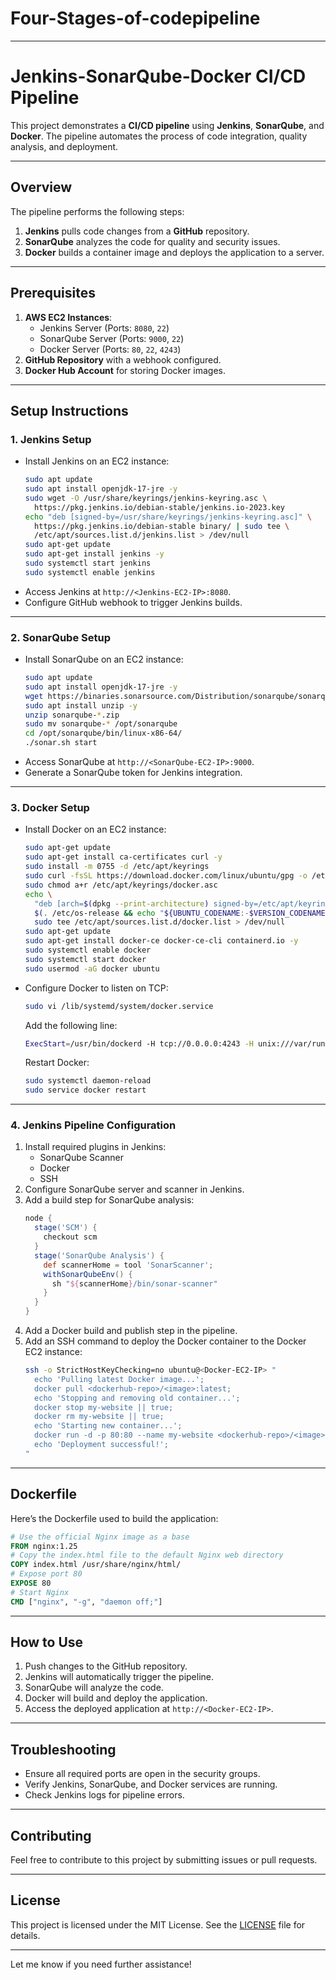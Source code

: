 # Four-Stages-of-codepipeline


---

# Jenkins-SonarQube-Docker CI/CD Pipeline

This project demonstrates a **CI/CD pipeline** using **Jenkins**, **SonarQube**, and **Docker**. The pipeline automates the process of code integration, quality analysis, and deployment.

---

## **Overview**
The pipeline performs the following steps:
1. **Jenkins** pulls code changes from a **GitHub** repository.
2. **SonarQube** analyzes the code for quality and security issues.
3. **Docker** builds a container image and deploys the application to a server.

---

## **Prerequisites**
1. **AWS EC2 Instances**:
   - Jenkins Server (Ports: `8080`, `22`)
   - SonarQube Server (Ports: `9000`, `22`)
   - Docker Server (Ports: `80`, `22`, `4243`)
2. **GitHub Repository** with a webhook configured.
3. **Docker Hub Account** for storing Docker images.

---

## **Setup Instructions**

### **1. Jenkins Setup**
- Install Jenkins on an EC2 instance:
  ```bash
  sudo apt update
  sudo apt install openjdk-17-jre -y
  sudo wget -O /usr/share/keyrings/jenkins-keyring.asc \
    https://pkg.jenkins.io/debian-stable/jenkins.io-2023.key
  echo "deb [signed-by=/usr/share/keyrings/jenkins-keyring.asc]" \
    https://pkg.jenkins.io/debian-stable binary/ | sudo tee \
    /etc/apt/sources.list.d/jenkins.list > /dev/null
  sudo apt-get update
  sudo apt-get install jenkins -y
  sudo systemctl start jenkins
  sudo systemctl enable jenkins
  ```
- Access Jenkins at `http://<Jenkins-EC2-IP>:8080`.
- Configure GitHub webhook to trigger Jenkins builds.

---

### **2. SonarQube Setup**
- Install SonarQube on an EC2 instance:
  ```bash
  sudo apt update
  sudo apt install openjdk-17-jre -y
  wget https://binaries.sonarsource.com/Distribution/sonarqube/sonarqube-25.1.0.102122.zip
  sudo apt install unzip -y
  unzip sonarqube-*.zip
  sudo mv sonarqube-* /opt/sonarqube
  cd /opt/sonarqube/bin/linux-x86-64/
  ./sonar.sh start
  ```
- Access SonarQube at `http://<SonarQube-EC2-IP>:9000`.
- Generate a SonarQube token for Jenkins integration.

---

### **3. Docker Setup**
- Install Docker on an EC2 instance:
  ```bash
  sudo apt-get update
  sudo apt-get install ca-certificates curl -y
  sudo install -m 0755 -d /etc/apt/keyrings
  sudo curl -fsSL https://download.docker.com/linux/ubuntu/gpg -o /etc/apt/keyrings/docker.asc
  sudo chmod a+r /etc/apt/keyrings/docker.asc
  echo \
    "deb [arch=$(dpkg --print-architecture) signed-by=/etc/apt/keyrings/docker.asc] https://download.docker.com/linux/ubuntu \
    $(. /etc/os-release && echo "${UBUNTU_CODENAME:-$VERSION_CODENAME}") stable" | \
    sudo tee /etc/apt/sources.list.d/docker.list > /dev/null
  sudo apt-get update
  sudo apt-get install docker-ce docker-ce-cli containerd.io -y
  sudo systemctl enable docker
  sudo systemctl start docker
  sudo usermod -aG docker ubuntu
  ```
- Configure Docker to listen on TCP:
  ```bash
  sudo vi /lib/systemd/system/docker.service
  ```
  Add the following line:
  ```bash
  ExecStart=/usr/bin/dockerd -H tcp://0.0.0.0:4243 -H unix:///var/run/docker.sock
  ```
  Restart Docker:
  ```bash
  sudo systemctl daemon-reload
  sudo service docker restart
  ```

---

### **4. Jenkins Pipeline Configuration**
1. Install required plugins in Jenkins:
   - SonarQube Scanner
   - Docker
   - SSH
2. Configure SonarQube server and scanner in Jenkins.
3. Add a build step for SonarQube analysis:
   ```groovy
   node {
     stage('SCM') {
       checkout scm
     }
     stage('SonarQube Analysis') {
       def scannerHome = tool 'SonarScanner';
       withSonarQubeEnv() {
         sh "${scannerHome}/bin/sonar-scanner"
       }
     }
   }
   ```
4. Add a Docker build and publish step in the pipeline.
5. Add an SSH command to deploy the Docker container to the Docker EC2 instance:
   ```bash
   ssh -o StrictHostKeyChecking=no ubuntu@<Docker-EC2-IP> "
     echo 'Pulling latest Docker image...';
     docker pull <dockerhub-repo>/<image>:latest;
     echo 'Stopping and removing old container...';
     docker stop my-website || true;
     docker rm my-website || true;
     echo 'Starting new container...';
     docker run -d -p 80:80 --name my-website <dockerhub-repo>/<image>:latest;
     echo 'Deployment successful!';
   "
   ```

---

## **Dockerfile**
Here’s the Dockerfile used to build the application:
```Dockerfile
# Use the official Nginx image as a base
FROM nginx:1.25
# Copy the index.html file to the default Nginx web directory
COPY index.html /usr/share/nginx/html/
# Expose port 80
EXPOSE 80
# Start Nginx
CMD ["nginx", "-g", "daemon off;"]
```

---

## **How to Use**
1. Push changes to the GitHub repository.
2. Jenkins will automatically trigger the pipeline.
3. SonarQube will analyze the code.
4. Docker will build and deploy the application.
5. Access the deployed application at `http://<Docker-EC2-IP>`.

---

## **Troubleshooting**
- Ensure all required ports are open in the security groups.
- Verify Jenkins, SonarQube, and Docker services are running.
- Check Jenkins logs for pipeline errors.

---

## **Contributing**
Feel free to contribute to this project by submitting issues or pull requests.

---

## **License**
This project is licensed under the MIT License. See the [LICENSE](LICENSE) file for details.

---

Let me know if you need further assistance!
